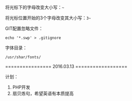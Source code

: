 将光标下的字母改变大小写：`~`

将光标位置开始的3个字母改变其大小写：`3~`

GIT配置忽略文件：
```
echo '*.swp' > .gitignore
```

字体目录：
```
/usr/shar/fonts/
```

================ 2016.03.13 ==================

计划：
1. PHP开发
2. 扇贝炼句，希望英语有本质提高
